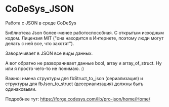 # CoDeSys_JSON
Работа с JSON в среде CoDeSys

Библиотека Json более-менее работоспособная. С открытым исходным кодом. Лицензия MIT ("она находится в Интернете, поэтому люди могут делать с ней все, что захотят").

Заворачивает в JSON все виды данных.

А вот обратно не разворачивает данные bool, array и array_of_struct. Ну или я просто чего-то не понимаю. :)

Важно: имена структуры для fbStruct_to_json (сериализация) и структуры для fbJson_to_struct (десериализация) должны быть одинаковыми.

Подробнее тут: https://forge.codesys.com/lib/pro-json/home/Home/
